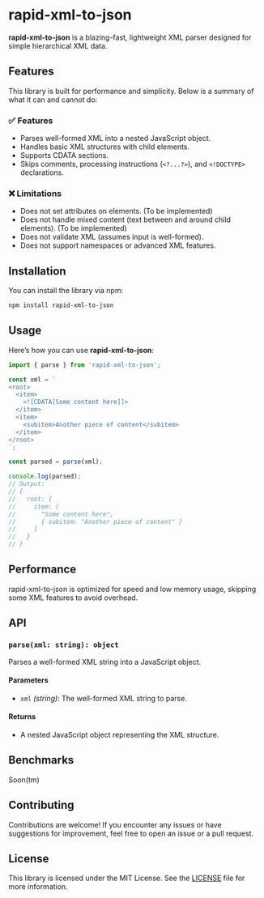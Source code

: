 # rapid-xml-to-json

**rapid-xml-to-json** is a blazing-fast, lightweight XML parser designed for simple hierarchical XML data.

## Features

This library is built for performance and simplicity. Below is a summary of what it can and cannot do:

### ✅ Features
- Parses well-formed XML into a nested JavaScript object.
- Handles basic XML structures with child elements.
- Supports CDATA sections.
- Skips comments, processing instructions (`<?...?>`), and `<!DOCTYPE>` declarations.

### ❌ Limitations
- Does not set attributes on elements. (To be implemented)
- Does not handle mixed content (text between and around child elements). (To be implemented)
- Does not validate XML (assumes input is well-formed).
- Does not support namespaces or advanced XML features.

## Installation

You can install the library via npm:

```bash
npm install rapid-xml-to-json
```

## Usage

Here’s how you can use **rapid-xml-to-json**:

```typescript
import { parse } from 'rapid-xml-to-json';

const xml = `
<root>
  <item>
    <![CDATA[Some content here]]>
  </item>
  <item>
    <subitem>Another piece of content</subitem>
  </item>
</root>
`;

const parsed = parse(xml);

console.log(parsed);
// Output:
// {
//   root: {
//     item: [
//       "Some content here",
//       { subitem: "Another piece of content" }
//     ]
//   }
// }
```

## Performance

rapid-xml-to-json is optimized for speed and low memory usage, skipping some XML features to avoid overhead.

## API

### `parse(xml: string): object`

Parses a well-formed XML string into a JavaScript object.

#### Parameters
- `xml` *(string)*: The well-formed XML string to parse.

#### Returns
- A nested JavaScript object representing the XML structure.

## Benchmarks

Soon(tm)

## Contributing

Contributions are welcome! If you encounter any issues or have suggestions for improvement, feel free to open an issue or a pull request.

## License

This library is licensed under the MIT License. See the [LICENSE](./LICENSE) file for more information.